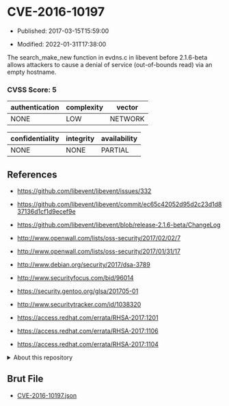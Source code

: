 # CVE-2016-10197

- Published: 2017-03-15T15:59:00

- Modified: 2022-01-31T17:38:00

The search_make_new function in evdns.c in libevent before 2.1.6-beta allows attackers to cause a denial of service (out-of-bounds read) via an empty hostname.

### CVSS Score: **5**

| authentication | complexity | vector |
| --- | --- | --- |
| NONE | LOW | NETWORK |

| confidentiality | integrity | availability |
| --- | --- | --- |
| NONE | NONE | PARTIAL |

## References

* https://github.com/libevent/libevent/issues/332

* https://github.com/libevent/libevent/commit/ec65c42052d95d2c23d1d837136d1cf1d9ecef9e

* https://github.com/libevent/libevent/blob/release-2.1.6-beta/ChangeLog

* http://www.openwall.com/lists/oss-security/2017/02/02/7

* http://www.openwall.com/lists/oss-security/2017/01/31/17

* http://www.debian.org/security/2017/dsa-3789

* http://www.securityfocus.com/bid/96014

* https://security.gentoo.org/glsa/201705-01

* http://www.securitytracker.com/id/1038320

* https://access.redhat.com/errata/RHSA-2017:1201

* https://access.redhat.com/errata/RHSA-2017:1106

* https://access.redhat.com/errata/RHSA-2017:1104

<details>
<summary>About this repository</summary> 

  This repository is part of the project [Live Hack CVE](https://github.com/Live-Hack-CVE). Main website can be found [www.live-hack.org](https://www.live-hack.org) 
  
  Made by [Sn0wAlice](https://github.com/Sn0wAlice) for the people that care about security and need to have a feed of the latest CVEs. Hope you enjoy it, don't forget to star the repo and follow me on [Twitter](https://twitter.com/Sn0wAlice) and [Github](https://github.com/Sn0wAlice). And that is my [personnal website](https://www.alice-snow.me/)

  - [Home Page](https://github.com/Live-Hack-CVE)
  - [Framework](https://github.com/Live-Hack-CVE/cve-framework)
  - [CVE database](https://github.com/Live-Hack-CVE/full_database)
  - [Changelog](https://github.com/Live-Hack-CVE/Changelog)
</details>

## Brut File

* [CVE-2016-10197.json](https://raw.githubusercontent.com/Live-Hack-CVE/full_database/main/cves/2016/CVE-2016-10197.json)

